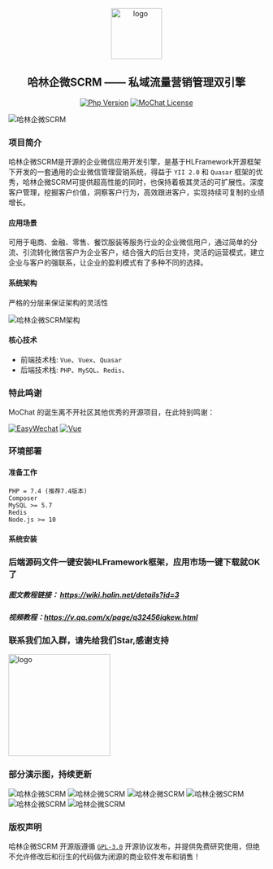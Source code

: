 <p></p>
<p></p>

<p align="center">
  <img alt="logo" src="https://cdn.halin.net/download/logo-300-shadow-1.png" height="100">
</p>
<h2 align="center">哈林企微SCRM —— 私域流量营销管理双引擎</h2>

<div align="center">

<a href="https://www.php.net"><img src="https://img.shields.io/badge/php-%3E=7.4-brightgreen.svg?maxAge=2592000" alt="Php Version"></a>
  <a href="https://github.com/mochat-cloud/mochat/blob/master/LICENSE"><img src="https://img.shields.io/github/license/mochat-cloud/mochat.svg?maxAge=2592000" alt="MoChat License"></a>

</div>

<p></p>
<p></p>
<p></p>
<p></p>

![哈林企微SCRM](https://cdn.halin.net/download/qwscrm-banner.jpg)

### 项目简介

哈林企微SCRM是开源的企业微信应用开发引擎，是基于HLFramework开源框架下开发的一套通用的企业微信管理营销系统，得益于 `YII 2.0` 和 `Quasar` 框架的优秀，哈林企微SCRM可提供超高性能的同时，也保持着极其灵活的可扩展性。深度客户管理，挖掘客户价值，洞察客户行为，高效跟进客户，实现持续可复制的业绩增长。

#### 应用场景

可用于电商、金融、零售、餐饮服装等服务行业的企业微信用户，通过简单的分流、引流转化微信客户为企业客户，结合强大的后台支持，灵活的运营模式，建立企业与客户的强联系，让企业的盈利模式有了多种不同的选择。

#### 系统架构
严格的分层来保证架构的灵活性

![哈林企微SCRM架构](https://cdn.halin.net/download/qwscrm-hlframework.jpg "哈林企微SCRM")

#### 核心技术
* 前端技术栈: `Vue`、`Vuex`、`Quasar`
* 后端技术栈: `PHP`、`MySQL`、`Redis`、

### 特此鸣谢
MoChat 的诞生离不开社区其他优秀的开源项目，在此特别鸣谢：

[![EasyWechat](https://mochatcloud.oss-cn-beijing.aliyuncs.com/github/EasyWeChat-mini.png)](https://www.easywechat.com)
[![Vue](https://mochatcloud.oss-cn-beijing.aliyuncs.com/github/Vue-mini.png)](https://cn.vuejs.org)



### 环境部署
#### 准备工作

```
PHP = 7.4 (推荐7.4版本)
Composer
MySQL >= 5.7
Redis
Node.js >= 10
```

#### 系统安装
### 后端源码文件一键安装HLFramework框架，应用市场一键下载就OK了

##### 图文教程链接： https://wiki.halin.net/details?id=3

##### 视频教程：https://v.qq.com/x/page/q32456iqkew.html

### 联系我们加入群，请先给我们Star,感谢支持

<img alt="logo" src="https://cdn.halin.net/download/qwscrm_kefu.png" height="200">

### 部分演示图，持续更新

![哈林企微SCRM](https://cdn.halin.net/download/qwscrm/qw-1.png "哈林企微SCRM")
![哈林企微SCRM](https://cdn.halin.net/download/qwscrm/qw-2.png "哈林企微SCRM")
![哈林企微SCRM](https://cdn.halin.net/download/qwscrm/qw-3.png "哈林企微SCRM")
![哈林企微SCRM](https://cdn.halin.net/download/qwscrm/qw-4.png "哈林企微SCRM")
![哈林企微SCRM](https://cdn.halin.net/download/qwscrm/qw-5.png "哈林企微SCRM")
![哈林企微SCRM](https://cdn.halin.net/download/qwscrm/qw-6.png "哈林企微SCRM")


### 版权声明

哈林企微SCRM 开源版遵循 [`GPL-3.0`](https://github.com/mochat-cloud/mochat/blob/main/LICENSE "GPL-3.0") 开源协议发布，并提供免费研究使用，但绝不允许修改后和衍生的代码做为闭源的商业软件发布和销售！
